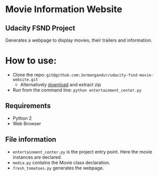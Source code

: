 # Movie Information Website
Udacity FSND Project
---------------------
Generates a webpage to display movies, their trailers and information.

How to use:
============
* Clone the repo: ``` git@github.com:Jormangandur/udacity-fsnd-movie-website.git ```
  * Alternatively [download]("https://github.com/Jormangandur/udacity-fsnd-movie-website/archive/master.zip") and extract zip
* Run from the command line: ``` python entertainment_center.py ```

## Requirements
* Python 2
* Web Browser

## File information
* ```entertainment_center.py``` is the project entry point. Here the movie instances are declared.
* ```media.py``` contains the Movie class declaration.
* ```fresh_tomatoes.py``` generates the webpage.

